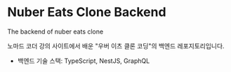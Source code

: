 # Nuber Eats Clone Backend

The backend of nuber eats clone

노마드 코더 강의 사이트에서 배운 "우버 이츠 클론 코딩"의 백엔드 레포지토리입니다.

- 백엔드 기술 스택: TypeScript, NestJS, GraphQL

